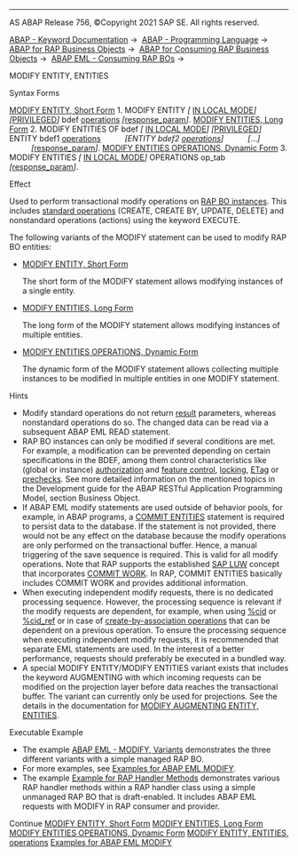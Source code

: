   

* * *

AS ABAP Release 756, ©Copyright 2021 SAP SE. All rights reserved.

[ABAP - Keyword Documentation](javascript:call_link\('abenabap.htm'\)) →  [ABAP - Programming Language](javascript:call_link\('abenabap_reference.htm'\)) →  [ABAP for RAP Business Objects](javascript:call_link\('abenabap_for_rap_bos.htm'\)) →  [ABAP for Consuming RAP Business Objects](javascript:call_link\('abenabap_consume_rap_bos.htm'\)) →  [ABAP EML - Consuming RAP BOs](javascript:call_link\('abeneml.htm'\)) → 

MODIFY ENTITY, ENTITIES

Syntax Forms

[MODIFY ENTITY, Short Form](javascript:call_link\('abapmodify_entity_short.htm'\))
1\. MODIFY ENTITY *\[* [IN LOCAL MODE](javascript:call_link\('abapin_local_mode.htm'\))*\]* *\[*[PRIVILEGED](javascript:call_link\('abapeml_privileged.htm'\))*\]* bdef [operations](javascript:call_link\('abapmodify_entity_entities_op.htm'\)) *\[*[response\_param](javascript:call_link\('abapeml_response.htm'\))*\]*.
[MODIFY ENTITIES, Long Form](javascript:call_link\('abapmodify_entities_long.htm'\))
2\. MODIFY ENTITIES OF bdef *\[* [IN LOCAL MODE](javascript:call_link\('abapin_local_mode.htm'\))*\]* *\[*[PRIVILEGED](javascript:call_link\('abapeml_privileged.htm'\))*\]*
           ENTITY bdef1 [operations](javascript:call_link\('abapmodify_entity_entities_op.htm'\))
          *\[*ENTITY bdef2 [operations](javascript:call_link\('abapmodify_entity_entities_op.htm'\))*\]*
          *\[*...*\]*
          *\[*[response\_param](javascript:call_link\('abapeml_response.htm'\))*\]*.
[MODIFY ENTITIES OPERATIONS, Dynamic Form](javascript:call_link\('abapmodify_entities_operations_dyn.htm'\))
3\. MODIFY ENTITIES *\[* [IN LOCAL MODE](javascript:call_link\('abapin_local_mode.htm'\))*\]* OPERATIONS op\_tab *\[*[response\_param](javascript:call_link\('abapeml_response.htm'\))*\]*.

Effect

Used to perform transactional modify operations on [RAP BO instances](javascript:call_link\('abenrap_bo_instance_glosry.htm'\) "Glossary Entry"). This includes [standard operations](javascript:call_link\('abencrud_glosry.htm'\) "Glossary Entry") (CREATE, CREATE BY, UPDATE, DELETE) and nonstandard operations (actions) using the keyword EXECUTE.

The following variants of the MODIFY statement can be used to modify RAP BO entities:

-   [MODIFY ENTITY, Short Form](javascript:call_link\('abapmodify_entity_short.htm'\))
    
    The short form of the MODIFY statement allows modifying instances of a single entity.
    
-   [MODIFY ENTITIES, Long Form](javascript:call_link\('abapmodify_entities_long.htm'\))
    
    The long form of the MODIFY statement allows modifying instances of multiple entities.
    
-   [MODIFY ENTITIES OPERATIONS, Dynamic Form](javascript:call_link\('abapmodify_entities_operations_dyn.htm'\))
    
    The dynamic form of the MODIFY statement allows collecting multiple instances to be modified in multiple entities in one MODIFY statement.
    

Hints

-   Modify standard operations do not return [result](javascript:call_link\('abapeml_result.htm'\)) parameters, whereas nonstandard operations do so. The changed data can be read via a subsequent ABAP EML READ statement.
-   RAP BO instances can only be modified if several conditions are met. For example, a modification can be prevented depending on certain specifications in the BDEF, among them control characteristics like (global or instance) [authorization](javascript:call_link\('abenbdl_authorization.htm'\)) and [feature control](javascript:call_link\('abenbdl_actions_fc.htm'\)), [locking](javascript:call_link\('abenbdl_locking.htm'\)), [ETag](javascript:call_link\('abenbdl_etag.htm'\)) or [prechecks](javascript:call_link\('abenbdl_precheck.htm'\)). See more detailed information on the mentioned topics in the Development guide for the ABAP RESTful Application Programming Model, section Business Object.
-   If ABAP EML modify statements are used outside of behavior pools, for example, in ABAP programs, a [COMMIT ENTITIES](javascript:call_link\('abapcommit_entities.htm'\)) statement is required to persist data to the database. If the statement is not provided, there would not be any effect on the database because the modify operations are only performed on the transactional buffer. Hence, a manual triggering of the save sequence is required. This is valid for all modify operations. Note that RAP supports the established [SAP LUW](javascript:call_link\('abensap_luw_glosry.htm'\) "Glossary Entry") concept that incorporates [COMMIT WORK](javascript:call_link\('abapcommit.htm'\)). In RAP, COMMIT ENTITIES basically includes COMMIT WORK and provides additional information.
-   When executing independent modify requests, there is no dedicated processing sequence. However, the processing sequence is relevant if the modify requests are dependent, for example, when using [%cid](javascript:call_link\('abapderived_types_comp.htm'\)) or [%cid\_ref](javascript:call_link\('abapderived_types_comp.htm'\)) or in case of [create-by-association operations](javascript:call_link\('abenrap_cba_operation_glosry.htm'\) "Glossary Entry") that can be dependent on a previous operation. To ensure the processing sequence when executing independent modify requests, it is recommended that separate EML statements are used. In the interest of a better performance, requests should preferably be executed in a bundled way.
-   A special MODIFY ENTITY/MODIFY ENTITIES variant exists that includes the keyword AUGMENTING with which incoming requests can be modified on the projection layer before data reaches the transactional buffer. The variant can currently only be used for projections. See the details in the documentation for [MODIFY AUGMENTING ENTITY, ENTITIES](javascript:call_link\('abapmodify_aug_entity_entities.htm'\)).

Executable Example

-   The example [ABAP EML - MODIFY, Variants](javascript:call_link\('abeneml_modify_alternatives_abexa.htm'\)) demonstrates the three different variants with a simple managed RAP BO.
-   For more examples, see [Examples for ABAP EML MODIFY](javascript:call_link\('abapeml_modify_examples.htm'\)).
-   The example [Example for RAP Handler Methods](javascript:call_link\('abenrap_handler_methods_abexa.htm'\)) demonstrates various RAP handler methods within a RAP handler class using a simple unmanaged RAP BO that is draft-enabled. It includes ABAP EML requests with MODIFY in RAP consumer and provider.

Continue
[MODIFY ENTITY, Short Form](javascript:call_link\('abapmodify_entity_short.htm'\))
[MODIFY ENTITIES, Long Form](javascript:call_link\('abapmodify_entities_long.htm'\))
[MODIFY ENTITIES OPERATIONS, Dynamic Form](javascript:call_link\('abapmodify_entities_operations_dyn.htm'\))
[MODIFY ENTITY, ENTITIES, operations](javascript:call_link\('abapmodify_entity_entities_op.htm'\))
[Examples for ABAP EML MODIFY](javascript:call_link\('abapeml_modify_examples.htm'\))